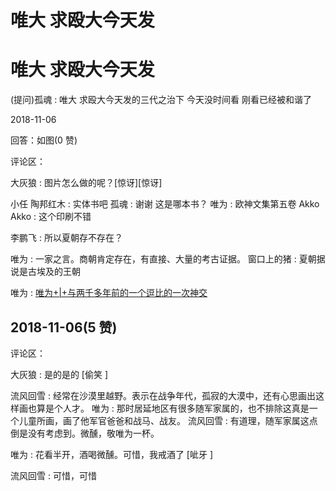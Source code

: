 # 唯大 求殴大今天发

# 唯大 求殴大今天发

(提问)孤魂 : 唯大 求殴大今天发的三代之治下 今天没时间看 刚看已经被和谐了

2018-11-06

回答：如图(0 赞)

评论区：

大灰狼 : 图片怎么做的呢？[惊讶][惊讶]

小任 陶邦红木 : 实体书吧 孤魂 : 谢谢 这是哪本书？ 唯为 : 欧神文集第五卷 Akko Akko : 这个印刷不错

李鹏飞 : 所以夏朝存不存在？

唯为 : 一家之言。商朝肯定存在，有直接、大量的考古证据。 窗口上的猪 : 夏朝据说是古埃及的王朝

唯为 : [唯为](https://mp.weixin.qq.com/s/K1cYyItuiT5nidadu3LF5Q)[+|+](https://mp.weixin.qq.com/s/K1cYyItuiT5nidadu3LF5Q)[与两千多年前的一个逗比的一次神交](https://mp.weixin.qq.com/s/K1cYyItuiT5nidadu3LF5Q)

## 2018-11-06(5 赞)

评论区：

大灰狼 : 是的是的 [偷笑 ]

流风回雪 : 经常在沙漠里越野。表示在战争年代，孤寂的大漠中，还有心思画出这样画也算是个人才。 唯为 : 那时居延地区有很多随军家属的，也不排除这真是一个儿童所画，画了他军官爸爸和战马、战友。 流风回雪 : 有道理，随军家属这点倒是没有考虑到。微醺，敬唯为一杯。

唯为 : 花看半开，酒喝微醺。可惜，我戒酒了 [呲牙 ]

流风回雪 : 可惜，可惜